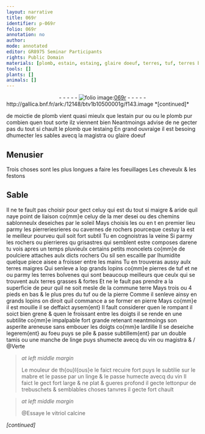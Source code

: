 ```yaml
---
layout: narrative
title: 069r
identifier: p-069r
folio: 069r
annotation: no
author:
mode: annotated
editor: GR8975 Seminar Participants
rights: Public Domain
materials: [plomb, estain, estaing, glaire doeuf, terres, tuf, terres bolvenes, terre, ardille, linge, vin, mabre, letton, vitriol]
tools: []
plants: []
animals: []
---
```


<div class="folio" align="center">- - - - - <a href="http://gallica.bnf.fr/ark:/12148/btv1b10500001g/f143.image" target="_blank"><img src="https://cu-mkp.github.io/2017-workshop-edition/assets/photo-icon.png" alt="folio image: " style="display:inline-block; margin-bottom:-3px;"/>069r</a> - - - - - </div> http://gallica.bnf.fr/ark:/12148/btv1b10500001g/f143.image  
*[continued]*
  
 de moictie de <span class="m">plomb</span> vient quasi mieulx que l<span class="m">estain</span> pur ou ou le <span class="m">plomb</span> pur combien quen tout sorte ilz viennent bien Neantmoings advise de ne gecter pas du tout si chault le <span class="m">plomb</span> que l<span class="m">estaing</span> En grand ouvraige il est besoing dhumecter les sables avecq la magistra ou <span class="m">glaire doeuf</span>
    

## <span class="pro">Menusier</span>

 
Trois choses sont les plus longues a faire les foeuillages Les cheveulx & les festons
    

## Sable

 
Il ne te fault pas choisir pour gect celuy qui est du tout si maigre & aride quil naye point de liaison co{mm}e celuy de la mer desei ou des chemins sablonneulx deseiches par le soleil Mays choisis les ou en t en premier lieu parmy les pierreriesrieres ou cavernes de rochers pourceque cestuy la est le meilleur pourveu quil soit fort  subtil Tu en cognoistras la veine Si parmy les rochers ou pierrieres qu grisastres qui semblent estre composes darene tu vois apres un temps pluvieulx certains petits moncelets co{mm}e de poulciere attaches aulx dicts rochers Ou sil sen escaille par lhumidite quelque piece aisee a froisser entre les mains Tu en trouveras aussy aulx <span class="m">terres</span> maigres Qui senleve a lop grands lopins co{mm}e pierres de <span class="m">tuf</span> et ne ou parmy les <span class="m">terres <span class="pl">bolvenes</span></span> qui sont beaucoup meilleurs que ceulx qui se trouvent aulx <span class="m">terres</span> grasses & fortes Et ne le fault pas prendre a la superficie de peur quil ne soit mesle de la commune <span class="m">terre</span> Mays trois ou 4 pieds en bas & le plus pres du <span class="m">tuf</span> ou de la pierre Comme il senleve ainsy en grands lopins on diroit quil commance a se former en pierre Mays co{mm}e il est mouille il se deffaict aysem{ent} Il fault considerer quen le rompant il soict bien grene & quen le froissant entre les doigts il se rende en une subtilite co{mm}e impalpable fort grande retenant neantmoings son asperite areneuse sans embouer les doigts co{mm}e l<span class="m">ardille</span> Il se deseiche legerem{ent} au foeu puys se pile & passe subtillem{ent} par un double tamis ou une manche de <span class="m">linge</span> puys shumecte avecq du <span class="m">vin</span> ou magistra & / @Verte
 
> *at left middle margin*
> 
>   Le <span class="pro">mouleur</span> de <span class="pl">th{ou}l{ous}e</span> le faict recuire fort puys le subtilie sur le <span class="m">mabre</span> et le passe par un <span class="m">linge</span> & le passe humecte avecq du <span class="m">vin</span> Il faict le gect fort large & ne plat & gueres profond il gecte <span class="m">letton</span>pur de trebuschets & semblables choses tanvres il gecte fort chault
 
> *at left middle margin*
> 
>   @Essaye le <span class="m">vitriol</span> calcine 
 
*[continued]*
 